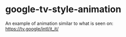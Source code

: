 # google-tv-style-animation
An example of animation similar to what is seen on: https://tv.google/intl/it_it/